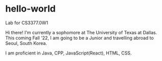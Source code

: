# hello-world
Lab for CS3377.0W1

Hi there! I'm currently a sophomore at The University of Texas at Dallas.
This coming Fall '22, I am going to be a Junior and travelling abroad to Seoul, South Korea.

I am proficient in Java, CPP, JavaScript(React), HTML, CSS.
